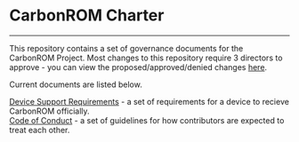 # CarbonROM Charter
---

This repository contains a set of governance documents for the CarbonROM Project. Most changes to this repository require 3 directors to approve - you can view the proposed/approved/denied changes [here](https://review.carbonrom.org/#/q/project:CarbonROM/charter).

Current documents are listed below.

[Device Support Requirements](device-support-requirements.md) - a set of requirements for a device to recieve CarbonROM officially.  
[Code of Conduct](code-of-conduct.md) - a set of guidelines for how contributors are expected to treat each other.  
